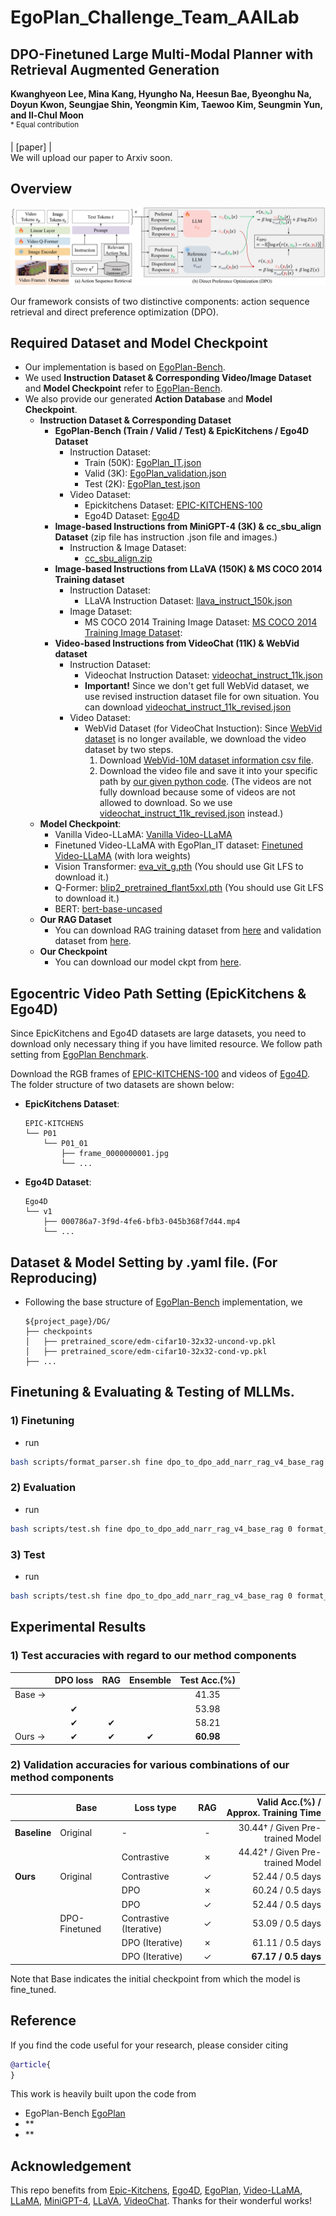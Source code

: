 # EgoPlan_Challenge_Team_AAILab


## DPO-Finetuned Large Multi-Modal Planner with Retrieval Augmented Generation  <br><sub> </sub>
**Kwanghyeon Lee, Mina Kang, Hyungho Na, Heesun Bae, Byeonghu Na, Doyun Kwon, Seungjae Shin, Yeongmin Kim, Taewoo Kim, Seungmin Yun, and Il-Chul Moon**   
<sup> * Equal contribution </sup> <br>

| [paper] |  <br>
We will upload our paper to Arxiv soon.

## Overview
![Teaser image](./figure/overview_v4_1.png)

Our framework consists of two distinctive components: action sequence retrieval and direct preference optimization (DPO).

## Required Dataset and Model Checkpoint
- Our implementation is based on [EgoPlan-Bench](https://github.com/ChenYi99/EgoPlan).
- We used **Instruction Dataset & Corresponding Video/Image Dataset** and **Model Checkpoint** refer to [EgoPlan-Bench](https://github.com/ChenYi99/EgoPlan).
- We also provide our generated **Action Database** and **Model Checkpoint**.
  - **Instruction Dataset & Corresponding Dataset**
    - **EgoPlan-Bench (Train / Valid / Test) & EpicKitchens / Ego4D Dataset**
      - Instruction Dataset:
        - Train (50K): [EgoPlan_IT.json](https://drive.google.com/file/d/139UXIgOXbK55tNlK03TBrdSWXdupfrL5/view)
        - Valid (3K): [EgoPlan_validation.json](https://drive.google.com/file/d/1Hy-mWrtuDjuq29iCQxCQzk0htTJs8SHg/view)
        - Test (2K): [EgoPlan_test.json](https://drive.google.com/file/d/1G3cH58qlXI11iRFc8R1oFXpHhEiOh4Bd/view)
      - Video Dataset:
        - Epickitchens Dataset: [EPIC-KITCHENS-100](https://github.com/epic-kitchens/epic-kitchens-download-scripts)
        - Ego4D Dataset: [Ego4D](https://ego4d-data.org/#download)
    - **Image-based Instructions from MiniGPT-4 (3K) & cc_sbu_align Dataset** (zip file has instruction .json file and images.)
      - Instruction & Image Dataset:
        - [cc_sbu_align.zip](https://drive.google.com/file/d/1nJXhoEcy3KTExr17I7BXqY5Y9Lx_-n-9/view)
    - **Image-based Instructions from LLaVA (150K) & MS COCO 2014 Training dataset**
      - Instruction Dataset:
        - LLaVA Instruction Dataset: [llava_instruct_150k.json](https://huggingface.co/datasets/liuhaotian/LLaVA-Instruct-150K)
      - Image Dataset:
        - MS COCO 2014 Training Image Dataset: [MS COCO 2014 Training Image Dataset](https://cocodataset.org/#download):
    - **Video-based Instructions from VideoChat (11K) & WebVid dataset**
      - Instruction Dataset:
        - Videochat Instruction Dataset: [videochat_instruct_11k.json](https://drive.google.com/file/d/1C-7xmf42QUEi4ApXTcxBHr5nLvTWXyUi/view)
        - **Important!** Since we don't get full WebVid dataset, we use revised instruction dataset file for own situation. You can download [videochat_instruct_11k_revised.json](https://drive.google.com/file/d/1rjeCoMYELJ4wGkO9HG243IhlsxfVPfc1/view?usp=drive_link)
      - Video Dataset:
        - WebVid Dataset (for VideoChat Instuction): Since [WebVid dataset](https://github.com/m-bain/webvid) is no longer available, we download the video dataset by two steps.
          1. Download [WebVid-10M dataset information csv file](https://huggingface.co/datasets/TempoFunk/webvid-10M/tree/main).
          2. Download the video file and save it into your specific path by [our given python code](https://drive.google.com/file/d/1i7iBfbC_RD2CL_Chq9S5uh8SCWsvSUlY/view?usp=drive_link). (The videos are not fully download because some of videos are not allowed to download. So we use [videochat_instruct_11k_revised.json](https://drive.google.com/file/d/1rjeCoMYELJ4wGkO9HG243IhlsxfVPfc1/view?usp=drive_link) instead.)
  - **Model Checkpoint**:
    - Vanilla Video-LLaMA: [Vanilla Video-LLaMA](https://huggingface.co/DAMO-NLP-SG/Video-LLaMA-2-7B-Finetuned/tree/main)
    - Finetuned Video-LLaMA with EgoPlan_IT dataset: [Finetuned Video-LLaMA](https://huggingface.co/ChenYi99/EgoPlan-Video-LLaMA-2-7B/tree/main) (with lora weights)
    - Vision Transformer: [eva_vit_g.pth](https://huggingface.co/lainxx/eva_vit_g/blob/main/eva_vit_g.pth) (You should use Git LFS to download it.)
    - Q-Former: [blip2_pretrained_flant5xxl.pth](https://huggingface.co/spaces/Vision-CAIR/minigpt4/blob/main/blip2_pretrained_flant5xxl.pth) (You should use Git LFS to download it.)
    - BERT: [bert-base-uncased](https://huggingface.co/google-bert/bert-base-uncased/tree/main)
  - **Our RAG Dataset**
    - You can download RAG training dataset from [here](https://drive.google.com/drive/folders/1JmXCK3QZJSxjP8a-DcBPWSAQQoqvK98S?usp=sharing) and validation dataset from [here](https://drive.google.com/drive/folders/1JmXCK3QZJSxjP8a-DcBPWSAQQoqvK98S?usp=sharing).
  - **Our Checkpoint**
    - You can download our model ckpt from [here](https://drive.google.com/drive/folders/1zBRv-OIm9SaAis9wmAAf2BBQxCFhp3gj?usp=sharing).

## Egocentric Video Path Setting (EpicKitchens & Ego4D)

Since EpicKitchens and Ego4D datasets are large datasets, you need to download only necessary thing if you have limited resource.
We follow path setting from [EgoPlan Benchmark](https://github.com/ChenYi99/EgoPlan).

Download the RGB frames of [EPIC-KITCHENS-100](https://github.com/epic-kitchens/epic-kitchens-download-scripts) and videos of [Ego4D](https://ego4d-data.org/#download). The folder structure of two datasets are shown below:
- **EpicKitchens Dataset**:
  ```
  EPIC-KITCHENS
  └── P01
      └── P01_01
          ├── frame_0000000001.jpg
          └── ...
  ```
- **Ego4D Dataset**:
  ```
  Ego4D
  └── v1
      ├── 000786a7-3f9d-4fe6-bfb3-045b368f7d44.mp4
      └── ...
  ```

## Dataset & Model Setting by .yaml file. (For Reproducing)
- Following the base structure of [EgoPlan-Bench](https://github.com/ChenYi99/EgoPlan) implementation, we 
  ```
  ${project_page}/DG/
  ├── checkpoints
  │   ├── pretrained_score/edm-cifar10-32x32-uncond-vp.pkl
  │   ├── pretrained_score/edm-cifar10-32x32-cond-vp.pkl
  ├── ...
  ```

## Finetuning & Evaluating & Testing of MLLMs.

### 1) Finetuning 
    
  - run
  ```bash
  bash scripts/format_parser.sh fine dpo_to_dpo_add_narr_rag_v4_base_rag 0,1,2,3,4,5,6,7 8 26501
  ```

### 2) Evaluation

  - run
  ```bash
  bash scripts/test.sh fine dpo_to_dpo_add_narr_rag_v4_base_rag 0 format_eval --epoch,{epoch num},--time,{folder_name}

  ```
  
   

### 3) Test
 
  - run
  ```bash
  bash scripts/test.sh fine dpo_to_dpo_add_narr_rag_v4_base_rag 0 format_test --epoch,{epoch num},--time,{folder_name}
  ```



## Experimental Results
### 1) Test accuracies with regard to our method components
|                  | DPO loss | RAG  | Ensemble | Test Acc.(%) |
|------------------|:--------:|:----:|:--------:|:------------:|
| Base →           |         |      |          | 41.35        |
|                  | ✔        |     |          | 53.98        |
|                  | ✔        | ✔    |         | 58.21        |
| Ours →           | ✔        | ✔    | ✔        | **60.98**    |

### 2) Validation accuracies for various combinations of our method components
|                 | Base      | Loss type               | RAG  | Valid Acc.(%) / Approx. Training Time  |
|-----------------|-----------|-------------------------|:----:|---------------------------------------:|
| **Baseline**    | Original  | -             | -    | 30.44† / Given Pre-trained Model       |
|                 |           |Contrastive                 | ✗    | 44.42† / Given Pre-trained Model       |
| **Ours**        | Original  | Contrastive             | ✓    | 52.44 / 0.5 days                       |
|                 |           | DPO                     | ✗    | 60.24 / 0.5 days                       |
|                 |           | DPO                     | ✓    | 52.44 / 0.5 days                       |
|                 | DPO-Finetuned | Contrastive (Iterative) | ✓ | 53.09 / 0.5 days                       |
|                 |           | DPO (Iterative)         | ✗    | 61.11 / 0.5 days                       |
|                 |           | DPO (Iterative)         | ✓    | **67.17 / 0.5 days**                   |

Note that Base indicates the initial checkpoint from which the model is fine_tuned.


## Reference
If you find the code useful for your research, please consider citing
```bib
@article{
}
```
This work is heavily built upon the code from
 - EgoPlan-Bench [EgoPlan](https://github.com/ChenYi99/EgoPlan)
 - **
 - **


 ## Acknowledgement
This repo benefits from [Epic-Kitchens](https://epic-kitchens.github.io/2023), [Ego4D](https://ego4d-data.org/), 
[EgoPlan](https://github.com/ChenYi99/EgoPlan), 
[Video-LLaMA](https://github.com/DAMO-NLP-SG/Video-LLaMA), 
[LLaMA](https://github.com/facebookresearch/llama),
[MiniGPT-4](https://github.com/Vision-CAIR/MiniGPT-4), 
[LLaVA](https://github.com/haotian-liu/LLaVA), 
[VideoChat](https://github.com/OpenGVLab/Ask-Anything). Thanks for their wonderful works!
